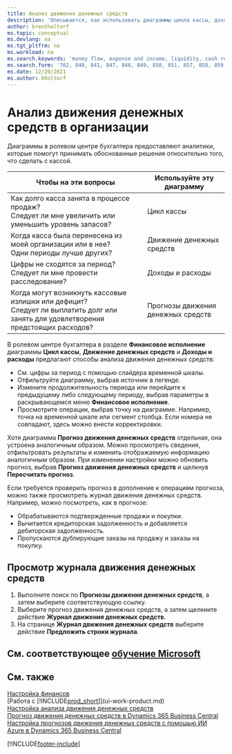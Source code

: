 ```yaml
---
title: Анализ движения денежных средств
description: 'Описывается, как использовать диаграммы цикла кассы, дохода и расхода, движения денежных средств и прогноза движения денежных средств для анализа и будущего переноса кассы в организацию и из нее.'
author: brentholtorf
ms.topic: conceptual
ms.devlang: na
ms.tgt_pltfrm: na
ms.workload: na
ms.search.keywords: 'money flow, expense and income, liquidity, cash receipts minus cash payments, Cartera'
ms.search.form: '762, 840, 841, 847, 848, 849, 850, 851, 857, 858, 859, 860, 862, 863, 865, 866, 867, 868, 869, 1818'
ms.date: 12/20/2021
ms.author: bholtorf
---
```

# <a name="analyzing-cash-flow-in-your-company" />Анализ движения денежных средств в организации
Диаграммы в ролевом центре бухгалтера предоставляют аналитики, которые помогут принимать обоснованные решения относительно того, что сделать с кассой.  

| Чтобы на эти вопросы | Используйте эту диаграмму |
| --- | --- |
| Как долго касса занята в процессе продаж?</br> Следует ли мне увеличить или уменьшить уровень запасов? |Цикл кассы |
| Когда касса была перенесена из моей организации или в нее?</br> Одни периоды лучше других? |Движение денежных средств |
| Цифры не сходятся за период?</br> Следует ли мне провести расследование? |Доходы и расходы |
| Когда могут возникнуть кассовые излишки или дефицит?</br> Следует ли выплатить долг или занять для удовлетворения предстоящих расходов? |Прогнозы движения денежных средств |

В ролевом центре бухгалтера в разделе **Финансовое исполнение** диаграммы **Цикл кассы**, **Движение денежных средств** и **Доходы и расходы** предлагают способы анализа движения денежных средств:  

* См. цифры за период с помощью слайдера временной шкалы.  
* Отфильтруйте диаграмму, выбрав источник в легенде.  
* Измените продолжительность периода или перейдите к предыдущему либо следующему периоду, выбрав параметры в раскрывающемся меню **Финансовое исполнение**.  
* Просмотрите операции, выбрав точку на диаграмме. Например, точка на временной шкале или сегмент столбца. Если номера не совпадают, здесь можно внести корректировки.  

Хотя диаграмма **Прогноз движения денежных средств** отдельная, она устроена аналогичным образом. Можно просмотреть сведения, отфильтровать результаты и изменить отображаемую информацию аналогичным образом. При изменении настройки можно обновить прогноз, выбрав **Прогноз движения денежных средств** и щелкнув **Пересчитать прогноз**.

Если требуется проверить прогноз в дополнение к операциям прогноза, можно также просмотреть журнал движения денежных средств. Например, можно посмотреть, как в прогнозе:

* Обрабатываются подтвержденные продажи и покупки.  
* Вычитается кредиторская задолженность и добавляется дебиторская задолженность.  
* Пропускаются дублирующие заказы на продажу и заказы на покупку.  

## <a name="to-view-a-cash-flow-worksheet" />Просмотр журнала движения денежных средств

1. Выполните поиск по **Прогнозы движения денежных средств**, а затем выберите соответствующую ссылку.  
2. Выберите прогноз движения денежных средств, а затем щелкните действие **Журнал движения денежных средств**.  
3. На странице **Журнал движения денежных средств** выберите действие **Предложить строки журнала**.  

## <a name="see-related-microsoft-trainingtrainingmodulesforecast-cash-flow-dynamics--business-centralindex" />См. соответствующее [обучение Microsoft](/training/modules/forecast-cash-flow-dynamics-365-business-central/index)

## <a name="see-also" />См. также

[Настройка финансов](finance-setup-finance.md)  
[Работа с [!INCLUDE[prod_short](includes/prod_short.md)]](ui-work-product.md)  
[Настройка анализа движения денежных средств](finance-setup-cash-flow-analyses.md)  
[Прогноз движения денежных средств в Dynamics 365 Business Central](/training/modules/forecast-cash-flow-dynamics-365-business-central/index)  
[Настройка прогнозов движения денежных средств с помощью ИИ Azure в Dynamics 365 Business Central](/training/modules/setup-cash-flow-forecasts/)  

[!INCLUDE[footer-include](includes/footer-banner.md)]
